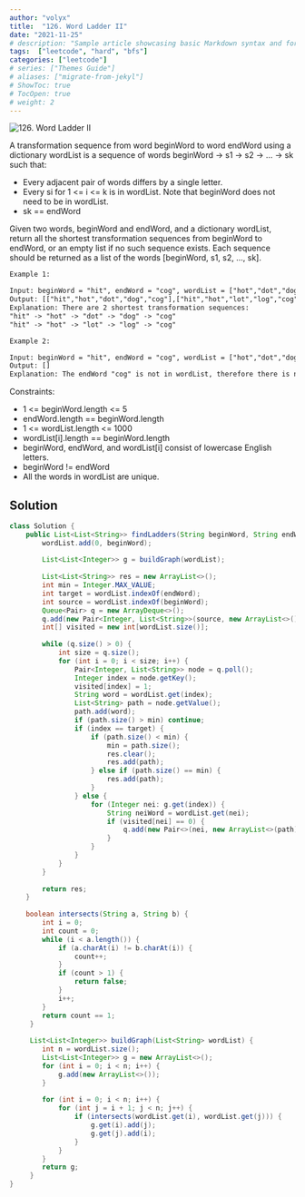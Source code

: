 ```yaml
---
author: "volyx"
title:  "126. Word Ladder II"
date: "2021-11-25"
# description: "Sample article showcasing basic Markdown syntax and formatting for HTML elements."
tags:  ["leetcode", "hard", "bfs"]
categories: ["leetcode"]
# series: ["Themes Guide"]
# aliases: ["migrate-from-jekyl"]
# ShowToc: true
# TocOpen: true
# weight: 2
---
```


![126. Word Ladder II](https://leetcode.com/problems/https://leetcode.com/problems/bus-routes/)

A transformation sequence from word beginWord to word endWord using a dictionary wordList is a sequence of words beginWord -> s1 -> s2 -> ... -> sk such that:

- Every adjacent pair of words differs by a single letter.
- Every si for 1 <= i <= k is in wordList. Note that beginWord does not need to be in wordList.
- sk == endWord

Given two words, beginWord and endWord, and a dictionary wordList, return all the shortest transformation sequences from beginWord to endWord, or an empty list if no such sequence exists. Each sequence should be returned as a list of the words [beginWord, s1, s2, ..., sk].

```txt
Example 1:

Input: beginWord = "hit", endWord = "cog", wordList = ["hot","dot","dog","lot","log","cog"]
Output: [["hit","hot","dot","dog","cog"],["hit","hot","lot","log","cog"]]
Explanation: There are 2 shortest transformation sequences:
"hit" -> "hot" -> "dot" -> "dog" -> "cog"
"hit" -> "hot" -> "lot" -> "log" -> "cog"

Example 2:

Input: beginWord = "hit", endWord = "cog", wordList = ["hot","dot","dog","lot","log"]
Output: []
Explanation: The endWord "cog" is not in wordList, therefore there is no valid transformation sequence.
```

Constraints:

- 1 <= beginWord.length <= 5
- endWord.length == beginWord.length
- 1 <= wordList.length <= 1000
- wordList[i].length == beginWord.length
- beginWord, endWord, and wordList[i] consist of lowercase English letters.
- beginWord != endWord
- All the words in wordList are unique.

## Solution

```java
class Solution {
    public List<List<String>> findLadders(String beginWord, String endWord, List<String> wordList) {
        wordList.add(0, beginWord);
        
        List<List<Integer>> g = buildGraph(wordList);
        
        List<List<String>> res = new ArrayList<>();
        int min = Integer.MAX_VALUE;
        int target = wordList.indexOf(endWord);
        int source = wordList.indexOf(beginWord);
        Queue<Pair> q = new ArrayDeque<>();
        q.add(new Pair<Integer, List<String>>(source, new ArrayList<>()));
        int[] visited = new int[wordList.size()];
        
        while (q.size() > 0) {
            int size = q.size();
            for (int i = 0; i < size; i++) {
                Pair<Integer, List<String>> node = q.poll();
                Integer index = node.getKey();
                visited[index] = 1;
                String word = wordList.get(index);
                List<String> path = node.getValue();
                path.add(word);
                if (path.size() > min) continue;
                if (index == target) {
                    if (path.size() < min) {
                        min = path.size();
                        res.clear();
                        res.add(path);
                    } else if (path.size() == min) {
                        res.add(path);
                    }
                } else {
                    for (Integer nei: g.get(index)) {
                        String neiWord = wordList.get(nei);
                        if (visited[nei] == 0) {
                            q.add(new Pair<>(nei, new ArrayList<>(path)));
                        }
                    }
                }
            }
        }
        
        return res;
    }
    
    boolean intersects(String a, String b) {
        int i = 0;
        int count = 0;
        while (i < a.length()) {
            if (a.charAt(i) != b.charAt(i)) {
                count++;
            }
            if (count > 1) {
                return false;
            }
            i++;
        }
        return count == 1;
     }
    
     List<List<Integer>> buildGraph(List<String> wordList) {
        int n = wordList.size();
        List<List<Integer>> g = new ArrayList<>();
        for (int i = 0; i < n; i++) {
            g.add(new ArrayList<>());
        }
        
        for (int i = 0; i < n; i++) {
            for (int j = i + 1; j < n; j++) {
                if (intersects(wordList.get(i), wordList.get(j))) {
                    g.get(i).add(j);
                    g.get(j).add(i);
                }
            }
        }
        return g;
     }
}
```

